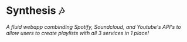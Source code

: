 # Synthesis :notes:
*A fluid webapp combinding Spotify, Soundcloud, and Youtube's API's to allow users to create playlists with all 3 services in 1 place!*
